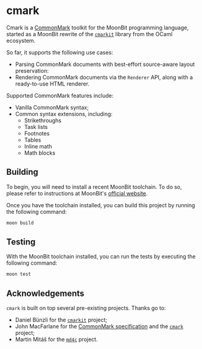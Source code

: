 # cmark

Cmark is a [CommonMark][CommonMark specification] toolkit for the MoonBit programming language,
started as a MoonBit rewrite of the [`cmarkit`] library from the OCaml ecosystem.

So far, it supports the following use cases:

- Parsing CommonMark documents with best-effort source-aware layout preservation:
- Rendering CommonMark documents via the `Renderer` API, along with a ready-to-use HTML renderer.

Supported CommonMark features include:

- Vanilla CommonMark syntax;
- Common syntax extensions, including:
  - Strikethroughs
  - Task lists
  - Footnotes
  - Tables
  - Inline math
  - Math blocks

## Building

To begin, you will need to install a recent MoonBit toolchain.
To do so, please refer to instructions at MoonBit's
[official website](https://www.moonbitlang.com/download).

Once you have the toolchain installed, you can build this project by running the following command:

```sh
moon build
```

## Testing

With the MoonBit toolchain installed, you can run the tests by executing the following command:

```sh
moon test
```

## Acknowledgements

`cmark` is built on top several pre-existing projects. Thanks go to:

- Daniel Bünzli for the [`cmarkit`] project;
- John MacFarlane for the [CommonMark specification] and the [`cmark`] project;
- Martin Mitáš for the [`md4c`] project.

[CommonMark specification]: https://spec.commonmark.org/
[`cmark`]: https://github.com/commonmark/cmark
[`cmarkit`]: https://github.com/dbuenzli/cmarkit
[`md4c`]: https://github.com/mity/md4c
